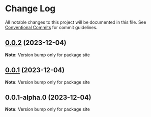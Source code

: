 # Change Log

All notable changes to this project will be documented in this file.
See [Conventional Commits](https://conventionalcommits.org) for commit guidelines.

## [0.0.2](https://github.com/apostroxyz/apostro-metamask-snap/compare/site@0.0.1...site@0.0.2) (2023-12-04)

**Note:** Version bump only for package site

## [0.0.1](https://github.com/apostroxyz/apostro-metamask-snap/compare/site@0.0.1-alpha.0...site@0.0.1) (2023-12-04)

**Note:** Version bump only for package site

## 0.0.1-alpha.0 (2023-12-04)

**Note:** Version bump only for package site
